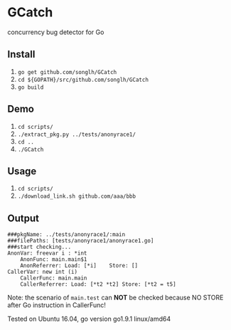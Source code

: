 # GCatch

concurrency bug detector for Go

## Install

1. ```go get github.com/songlh/GCatch```
2. ```cd ${GOPATH}/src/github.com/songlh/GCatch```
3. ```go build```

## Demo

1. ```cd scripts/```
2. ```./extract_pkg.py ../tests/anonyrace1/```
3. ```cd ..```
4. ```./GCatch```

## Usage

1. ```cd scripts/```
2. ```./download_link.sh github.com/aaa/bbb```


## Output

```
###pkgName: ../tests/anonyrace1/:main
###filePaths: [tests/anonyrace1/anonyrace1.go]
###start checking...
AnonVar: freevar i : *int
	AnonFunc: main.main$1
	AnonReferrer: Load: [*i]	Store: []
CallerVar: new int (i)
	CallerFunc: main.main
	CallerReferrer: Load: [*t2 *t2]	Store: [*t2 = t5]
```

Note: the scenario of ```main.test``` can **NOT** be checked because NO STORE after Go instruction in CallerFunc!

Tested on Ubuntu 16.04, go version go1.9.1 linux/amd64

